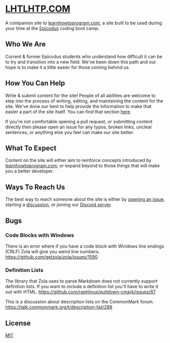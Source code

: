 # [LHTLHTP.COM](https://lhtlhtp.com/)

A companion site to [learnhowtoprogram.com](https://www.learnhowtoprogram.com/),
a site built to be used during your time at the
[Epicodus](https://www.epicodus.com/) coding boot camp.

## Who We Are

Current & former Epicodus students who understand how difficult it can be to try
and transition into a new field. We've been down this path and our hope is to
make it a little easier for those coming behind us.

## How You Can Help

Write & submit content for the site! People of all abilities are welcome to step
into the process of writing, editing, and maintaining the content for the site.
We've done our best to help provide the information to make that easier a part
of the site itself. You can find that section [here](https://lhtlhtp.com/contributing/).

If you're not comfortable opening a pull request, or submitting content directly
then please open an issue for any typos, broken links, unclear sentences, or
anything else you feel can make our site better.

## What To Expect

Content on the site will either aim to reinforce concepts introduced by
[learnhowtoprogram.com](https://www.learnhowtoprogram.com/), or expand beyond to
those things that will make you a better developer.

## Ways To Reach Us

The best way to reach someone about the site is either by [opening an issue](https://github.com/wjwat/lhtlhtp.com/issues),
starting a [discussion](https://github.com/wjwat/lhtlhtp.com/discussions), or joining our [Discord server](https://discord.gg/sMnvrW22cD).

## Bugs

### Code Blocks with Windows

There is an error where if you have a code block with Windows line endings
(CRLF) Zola will give you weird line numbers. https://github.com/getzola/zola/issues/1590

### Definition Lists

The library that Zola uses to parse Markdown does not currently support definition
lists. If you want to include a definition list you'll have to write it out with
HTML.
https://github.com/raphlinus/pulldown-cmark/issues/67

This is a discussion about description lists on the CommonMark forum.
https://talk.commonmark.org/t/description-list/289

## License

[MIT](https://github.com/wjwat/lhtlhtp.com/blob/main/LICENSE)